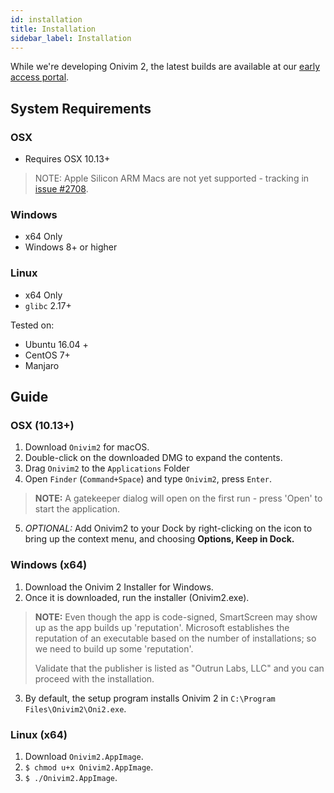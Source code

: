 ```yaml
---
id: installation
title: Installation
sidebar_label: Installation
---
```


While we're developing Onivim 2, the latest builds are available at our [early access portal](https://v2.onivim.io/early-access-portal).

## System Requirements

### OSX

- Requires OSX 10.13+

> NOTE: Apple Silicon ARM Macs are not yet supported - tracking in [issue #2708](https://github.com/onivim/oni2/issues/2708).

### Windows

- x64 Only
- Windows 8+ or higher

### Linux 

- x64 Only
- `glibc` 2.17+

Tested on:
- Ubuntu 16.04 +
- CentOS 7+
- Manjaro

## Guide

### OSX (10.13+)

1. Download `Onivim2` for macOS.
2. Double-click on the downloaded DMG to expand the contents.
3. Drag `Onivim2` to the `Applications` Folder
4. Open `Finder` (`Command+Space`) and type `Onivim2`, press `Enter`.

> __NOTE:__ A gatekeeper dialog will open on the first run - press 'Open' to start the application.

5. _OPTIONAL:_ Add Onivim2 to your Dock by right-clicking on the icon to bring up the context menu, and choosing __Options, Keep in Dock.__

### Windows (x64)

1. Download the Onivim 2 Installer for Windows.
2. Once it is downloaded, run the installer (Onivim2.exe).

> __NOTE:__ Even though the app is code-signed, SmartScreen may show up as the app builds up 'reputation'. Microsoft establishes the reputation of an executable based on the number of installations; so we need to build up some 'reputation'. 
>
> Validate that the publisher is listed as "Outrun Labs, LLC" and you can proceed with the installation.

3. By default, the setup program installs Onivim 2 in `C:\Program Files\Onivim2\Oni2.exe`.

### Linux (x64)

1. Download `Onivim2.AppImage`.
2. `$ chmod u+x Onivim2.AppImage`.
3. `$ ./Onivim2.AppImage`.
